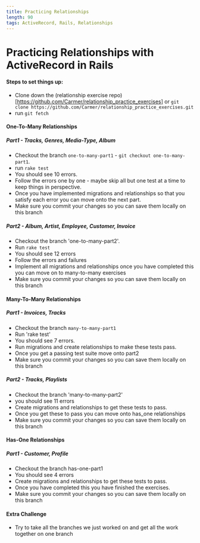 ```yaml
---
title: Practicing Relationships
length: 90
tags: ActiveRecord, Rails, Relationships
---
```


# Practicing Relationships with ActiveRecord in Rails

#### Steps to set things up:
  * Clone down the (relationship exercise repo)[https://github.com/Carmer/relationship_practice_exercises] or `git clone https://github.com/Carmer/relationship_practice_exercises.git`
  * run `git fetch`

#### One-To-Many Relationships

##### Part1 - Tracks, Genres, Media-Type, Album

  * Checkout the branch `one-to-many-part1` - `git checkout one-to-many-part1`.
  * run `rake test`
  * You should see 10 errors.
  * Follow the errors one by one - maybe skip all but one test at a time to keep things in perspective.
  * Once you have implemented migrations and relationships so that you satisfy each error you can move onto the next part.
  * Make sure you commit your changes so you can save them locally on this branch

##### Part2 - Album, Artist, Employee, Customer, Invoice

  * Checkout the branch 'one-to-many-part2'.
  * Run `rake test`
  * You should see 12 errors
  * Follow the errors and failures
  * Implement all migrations and relationships once you have completed this you can move on to many-to-many exercises
  * Make sure you commit your changes so you can save them locally on this branch

#### Many-To-Many Relationships

##### Part1 - Invoices, Tracks

  * Checkout the branch `many-to-many-part1`
  * Run 'rake test'
  * You should see 7 errors.
  * Run migrations and create relationships to make these tests pass.
  * Once you get a passing test suite move onto part2
  * Make sure you commit your changes so you can save them locally on this branch

##### Part2 - Tracks, Playlists

  * Checkout the branch 'many-to-many-part2'
  * you should see 11 errors
  * Create migrations and relationships to get these tests to pass.
  * Once you get these to pass you can move onto has_one relationships
  * Make sure you commit your changes so you can save them locally on this branch

#### Has-One Relationships

##### Part1 - Customer, Profile

  * Checkout the branch has-one-part1
  * You should see 4 errors
  * Create migrations and relationships to get these tests to pass.
  * Once you have completed this you have finished the exercises.
  * Make sure you commit your changes so you can save them locally on this branch

#### Extra Challenge

* Try to take all the branches we just worked on and get all the work together on one branch
